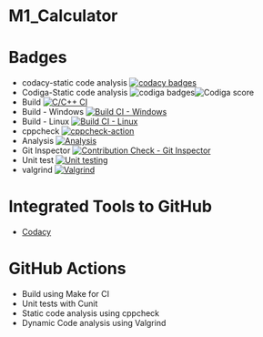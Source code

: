 # M1_Calculator
# Badges
* codacy-static code analysis
[![codacy badges](https://app.codacy.com/project/badge/Grade/ae314be0dede42218ba59c75503d767e)](https://www.codacy.com/gh/SaraniyaaSankar/M1_Calculator/dashboard?utm_source=github.com&amp;utm_medium=referral&amp;utm_content=SaraniyaaSankar/M1_Calculator&amp;utm_campaign=Badge_Grade)
* Codiga-Static code analysis
![codiga badges](https://api.codiga.io/project/32256/score/svg)![Codiga score](https://api.codiga.io/project/32256/status/svg)
* Build
[![C/C++ CI](https://github.com/SaraniyaaSankar/M1_Calculator/actions/workflows/c-cpp.yml/badge.svg)](https://github.com/SaraniyaaSankar/M1_Calculator/actions/workflows/c-cpp.yml)
* Build - Windows
[![Build CI - Windows](https://github.com/SaraniyaaSankar/M1_Calculator/actions/workflows/Build_Windows.yml/badge.svg)](https://github.com/SaraniyaaSankar/M1_Calculator/actions/workflows/Build_Windows.yml)
* Build - Linux
[![Build CI - Linux](https://github.com/SaraniyaaSankar/M1_Calculator/actions/workflows/Build_Linux.yml/badge.svg)](https://github.com/SaraniyaaSankar/M1_Calculator/actions/workflows/Build_Linux.yml)
* cppcheck
[![cppcheck-action](https://github.com/SaraniyaaSankar/M1_Calculator/actions/workflows/cppcheck.yml/badge.svg)](https://github.com/SaraniyaaSankar/M1_Calculator/actions/workflows/cppcheck.yml)
* Analysis
[![Analysis](https://github.com/SaraniyaaSankar/M1_Calculator/actions/workflows/Analysis.yml/badge.svg)](https://github.com/SaraniyaaSankar/M1_Calculator/actions/workflows/Analysis.yml)
* Git Inspector
[![Contribution Check - Git Inspector](https://github.com/SaraniyaaSankar/M1_Calculator/actions/workflows/git_inspector.yml/badge.svg)](https://github.com/SaraniyaaSankar/M1_Calculator/actions/workflows/git_inspector.yml)
* Unit test
[![Unit testing](https://github.com/SaraniyaaSankar/M1_Calculator/actions/workflows/unit-test.yml/badge.svg)](https://github.com/SaraniyaaSankar/M1_Calculator/actions/workflows/unit-test.yml)
* valgrind
[![Valgrind](https://github.com/SaraniyaaSankar/M1_Calculator/actions/workflows/Valgrind.yml/badge.svg)](https://github.com/SaraniyaaSankar/M1_Calculator/actions/workflows/Valgrind.yml)
# Integrated Tools to GitHub
*  [Codacy](https://www.codacy.com/)

# GitHub Actions
* Build using Make for CI
* Unit tests with Cunit
* Static code analysis using cppcheck
* Dynamic Code analysis using Valgrind
